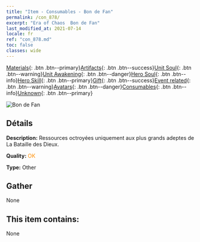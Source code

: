 ```yaml
---
title: "Item - Consumables - Bon de Fan"
permalink: /con_878/
excerpt: "Era of Chaos  Bon de Fan"
last_modified_at: 2021-07-14
locale: fr
ref: "con_878.md"
toc: false
classes: wide
---
```

 [Materials](/ItemsFR/){: .btn .btn--primary}[Artifacts](/ItemsFR/Artifacts/){: .btn .btn--success}[Unit Soul](/ItemsFR/UnitSoul/){: .btn .btn--warning}[Unit Awakening](/ItemsFR/UnitAwakening/){: .btn .btn--danger}[Hero Soul](/ItemsFR/HeroSoul/){: .btn .btn--info}[Hero Skill](/ItemsFR/HeroSkill/){: .btn .btn--primary}[Gift](/ItemsFR/Gift/){: .btn .btn--success}[Event related](/ItemsFR/Events/){: .btn .btn--warning}[Avatars](/ItemsFR/Avatars/){: .btn .btn--danger}[Consumables](/ItemsFR/Consumables/){: .btn .btn--info}[Unknown](/ItemsFR/Unknown/){: .btn .btn--primary}

 ![Bon de Fan](/images/t/i_39971.png)

## Détails
 **Description:** Ressources octroyées uniquement aux plus grands adeptes de La Bataille des Dieux.

 **Quality:** <span style="color: #FF8C00">OK</span>

 **Type:** Other

## Gather

  None

## This item contains:

  None

